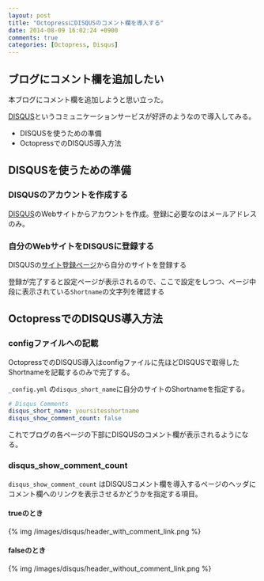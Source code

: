 ```yaml
---
layout: post
title: "OctopressにDISQUSのコメント欄を導入する"
date: 2014-08-09 16:02:24 +0900
comments: true
categories: [Octopress, Disqus]
---
```

## ブログにコメント欄を追加したい
本ブログにコメント欄を追加しようと思い立った。

[DISQUS](https://disqus.com/)というコミュニケーションサービスが好評のようなので導入してみる。

* DISQUSを使うための準備
* OctopressでのDISQUS導入方法

## DISQUSを使うための準備
### DISQUSのアカウントを作成する
[DISQUS](https://disqus.com/)のWebサイトからアカウントを作成。登録に必要なのはメールアドレスのみ。

### 自分のWebサイトをDISQUSに登録する
DISQUSの[サイト登録ページ](https://disqus.com/admin/create/)から自分のサイトを登録する

登録が完了すると設定ページが表示されるので、ここで設定をしつつ、ページ中段に表示されている```Shortname```の文字列を確認する

## OctopressでのDISQUS導入方法
### configファイルへの記載
OctopressでのDISQUS導入はconfigファイルに先ほどDISQUSで取得したShortnameを記載するのみで完了する。

 ```_config.yml``` の```disqus_short_name```に自分のサイトのShortnameを指定する。

``` yml _config.yml
# Disqus Comments
disqus_short_name: yoursitesshortname
disqus_show_comment_count: false
```

これでブログの各ページの下部にDISQUSのコメント欄が表示されるようになる。

### disqus_show_comment_count

```disqus_show_comment_count``` はDISQUSコメント欄を導入するページのヘッダにコメント欄へのリンクを表示させるかどうかを指定する項目。

#### trueのとき
{% img /images/disqus/header_with_comment_link.png %}

#### falseのとき
{% img /images/disqus/header_without_comment_link.png %}
